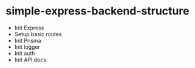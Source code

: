 # simple-express-backend-structure

- Init Express
- Setup basic routes
- Init Prisma
- Init logger
- Init auth
- Init API docs
